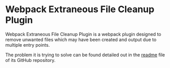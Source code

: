 # Webpack Extraneous File Cleanup Plugin

Webpack Extraneous File Cleanup Plugin is a webpack plugin designed to remove unwanted files which may have been created and output due to multiple entry points.

The problem it is trying to solve can be found detailed out in the [readme](https://github.com/AnujRNair/webpack-extraneous-file-cleanup-plugin#webpack-extraneous-file-cleanup-plugin) file of its GitHub repository.
